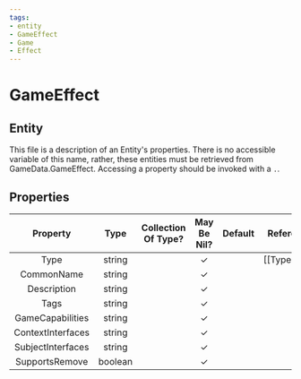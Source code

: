 ```yaml
---
tags:
- entity
- GameEffect
- Game
- Effect
---
```

# GameEffect
## Entity
This file is a description of an Entity's properties. There is no accessible variable of this name, rather, these entities must be retrieved from GameData.GameEffect. Accessing a property should be invoked with a `.`.
## Properties
|	Property	|	Type	|	Collection Of Type?	|	May Be Nil?	|	Default	|	References	|	Key	|	Notes	|
|	:-:	|	:-:	|	:-:	|	:-:	|	:-:	|	:-:	|	:-:	|	-:	|
|	Type	|	string	|		|	✓	|		|	[[Type]].Type	|	✓	|	|
|	CommonName	|	string	|		|	✓	|		|		|		|	|
|	Description	|	string	|		|	✓	|		|		|		|	|
|	Tags	|	string	|		|	✓	|		|		|		|	|
|	GameCapabilities	|	string	|		|	✓	|		|		|		|	|
|	ContextInterfaces	|	string	|		|	✓	|		|		|		|	|
|	SubjectInterfaces	|	string	|		|	✓	|		|		|		|	|
|	SupportsRemove	|	boolean	|		|	✓	|		|		|		|	|
